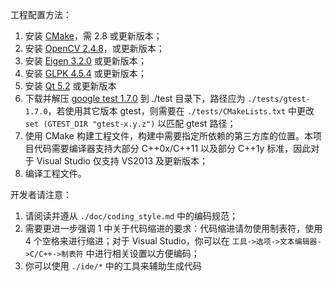 工程配置方法：

1. 安装 [CMake](http://www.cmake.org/cmake/resources/software.html)，需 2.8 或更新版本；
2. 安装 [OpenCV 2.4.8](http://opencv.org/downloads.html)，或更新版本；
3. 安装 [Eigen 3.2.0](http://eigen.tuxfamily.org/index.php?title=Main_Page) 或更新版本；
4. 安装 [GLPK 4.5.4](http://www.gnu.org/software/glpk/#TOCdownloading) 或更新版本； 
5. 安装 [Qt 5.2](http://qt-project.org/downloads) 或更新版本
6. 下载并解压 [google test 1.7.0](https://code.google.com/p/googletest/) 到 ./test 目录下，路径应为 `./tests/gtest-1.7.0`，若使用其它版本 gtest，则需要在  `./tests/CMakeLists.txt` 中更改 `set (GTEST_DIR "gtest-x.y.z")` 以匹配 gtest 路径；
7. 使用 CMake 构建工程文件，构建中需要指定所依赖的第三方库的位置。本项目代码需要编译器支持大部分 C++0x/C++11 以及部分 C++1y 标准，因此对于 Visual Studio 仅支持 VS2013 及更新版本；
6. 编译工程文件。

开发者请注意：

1. 请阅读并遵从 `./doc/coding_style.md` 中的编码规范；
2. 需要更进一步强调 1 中关于代码缩进的要求：代码缩进请勿使用制表符，使用 4 个空格来进行缩进；对于 Visual Studio，你可以在 `工具->选项->文本编辑器->C/C++->制表符` 中进行相关设置以方便编码；
3. 你可以使用 `./ide/*` 中的工具来辅助生成代码
	
